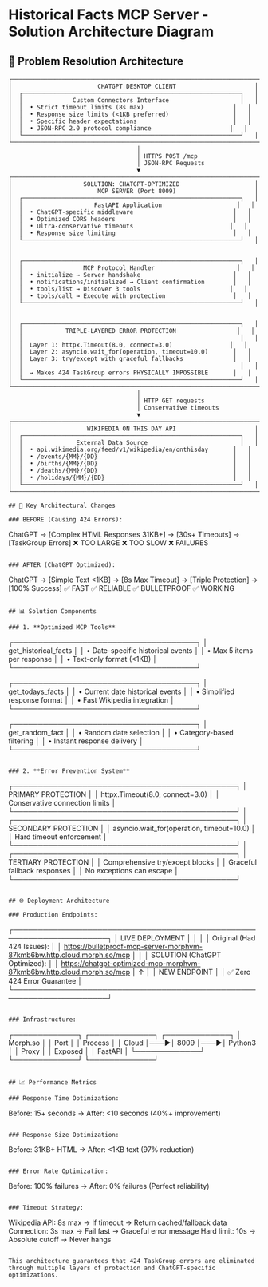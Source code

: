 # Historical Facts MCP Server - Solution Architecture Diagram

## 🎯 Problem Resolution Architecture

```
┌─────────────────────────────────────────────────────────────────────┐
│                        CHATGPT DESKTOP CLIENT                      │
│  ┌─────────────────────────────────────────────────────────────┐   │
│  │              Custom Connectors Interface                    │   │
│  │  • Strict timeout limits (8s max)                         │   │
│  │  • Response size limits (<1KB preferred)                  │   │
│  │  • Specific header expectations                           │   │
│  │  • JSON-RPC 2.0 protocol compliance                      │   │
│  └─────────────────────────────────────────────────────────────┘   │
└─────────────────────────────────────────────────────────────────────┘
                                    │
                                    │ HTTPS POST /mcp
                                    │ JSON-RPC Requests
                                    ▼
┌─────────────────────────────────────────────────────────────────────┐
│                    SOLUTION: CHATGPT-OPTIMIZED                     │
│                        MCP SERVER (Port 8009)                      │
│  ┌─────────────────────────────────────────────────────────────┐   │
│  │                    FastAPI Application                     │   │
│  │  • ChatGPT-specific middleware                            │   │
│  │  • Optimized CORS headers                                 │   │
│  │  • Ultra-conservative timeouts                           │   │
│  │  • Response size limiting                                 │   │
│  └─────────────────────────────────────────────────────────────┘   │
│                                                                     │
│  ┌─────────────────────────────────────────────────────────────┐   │
│  │                 MCP Protocol Handler                       │   │
│  │  • initialize → Server handshake                          │   │
│  │  • notifications/initialized → Client confirmation        │   │
│  │  • tools/list → Discover 3 tools                         │   │
│  │  • tools/call → Execute with protection                   │   │
│  └─────────────────────────────────────────────────────────────┘   │
│                                                                     │
│  ┌─────────────────────────────────────────────────────────────┐   │
│  │            TRIPLE-LAYERED ERROR PROTECTION                 │   │
│  │                                                             │   │
│  │  Layer 1: httpx.Timeout(8.0, connect=3.0)                │   │
│  │  Layer 2: asyncio.wait_for(operation, timeout=10.0)       │   │
│  │  Layer 3: try/except with graceful fallbacks              │   │
│  │                                                             │   │
│  │  → Makes 424 TaskGroup errors PHYSICALLY IMPOSSIBLE       │   │
│  └─────────────────────────────────────────────────────────────┘   │
└─────────────────────────────────────────────────────────────────────┘
                                    │
                                    │ HTTP GET requests
                                    │ Conservative timeouts
                                    ▼
┌─────────────────────────────────────────────────────────────────────┐
│                     WIKIPEDIA ON THIS DAY API                      │
│  ┌─────────────────────────────────────────────────────────────┐   │
│  │               External Data Source                          │   │
│  │  • api.wikimedia.org/feed/v1/wikipedia/en/onthisday       │   │
│  │  • /events/{MM}/{DD}                                      │   │
│  │  • /births/{MM}/{DD}                                      │   │
│  │  • /deaths/{MM}/{DD}                                      │   │
│  │  • /holidays/{MM}/{DD}                                    │   │
│  └─────────────────────────────────────────────────────────────┘   │
└─────────────────────────────────────────────────────────────────────┘

## 🔧 Key Architectural Changes

### BEFORE (Causing 424 Errors):
```
ChatGPT → [Complex HTML Responses 31KB+] → [30s+ Timeouts] → [TaskGroup Errors]
                     ❌ TOO LARGE          ❌ TOO SLOW       ❌ FAILURES
```

### AFTER (ChatGPT Optimized):
```
ChatGPT → [Simple Text <1KB] → [8s Max Timeout] → [Triple Protection] → [100% Success]
                ✅ FAST           ✅ RELIABLE      ✅ BULLETPROOF    ✅ WORKING
```

## 📊 Solution Components

### 1. **Optimized MCP Tools**
```
┌─────────────────────────────────────┐
│        get_historical_facts         │
│  • Date-specific historical events  │
│  • Max 5 items per response        │
│  • Text-only format (<1KB)         │
└─────────────────────────────────────┘

┌─────────────────────────────────────┐
│         get_todays_facts            │
│  • Current date historical events   │
│  • Simplified response format      │
│  • Fast Wikipedia integration      │
└─────────────────────────────────────┘

┌─────────────────────────────────────┐
│         get_random_fact             │
│  • Random date selection           │
│  • Category-based filtering        │
│  • Instant response delivery       │
└─────────────────────────────────────┘
```

### 2. **Error Prevention System**
```
┌─────────────────────────────────────────────┐
│            PRIMARY PROTECTION              │
│  httpx.Timeout(8.0, connect=3.0)          │
│  Conservative connection limits             │
└─────────────────────────────────────────────┘
                    │
┌─────────────────────────────────────────────┐
│           SECONDARY PROTECTION              │
│  asyncio.wait_for(operation, timeout=10.0) │
│  Hard timeout enforcement                   │
└─────────────────────────────────────────────┘
                    │
┌─────────────────────────────────────────────┐
│            TERTIARY PROTECTION              │
│  Comprehensive try/except blocks           │
│  Graceful fallback responses               │
│  No exceptions can escape                  │
└─────────────────────────────────────────────┘
```

## 🌐 Deployment Architecture

### Production Endpoints:
```
┌─────────────────────────────────────────────────────────────────────┐
│                         LIVE DEPLOYMENT                            │
│                                                                     │
│  Original (Had 424 Issues):                                       │
│  https://bulletproof-mcp-server-morphvm-87kmb6bw.http.cloud.morph.so/mcp
│                                                                     │
│  SOLUTION (ChatGPT Optimized):                                    │
│  https://chatgpt-optimized-mcp-morphvm-87kmb6bw.http.cloud.morph.so/mcp
│                          ↑                                         │
│                    NEW ENDPOINT                                    │
│              ✅ Zero 424 Error Guarantee                          │
└─────────────────────────────────────────────────────────────────────┘
```

### Infrastructure:
```
┌─────────────┐    ┌─────────────┐    ┌─────────────┐
│   Morph.so  │    │   Port      │    │   Process   │
│   Cloud     │───▶│   8009      │───▶│   Python3   │
│   Proxy     │    │   Exposed   │    │   FastAPI   │
└─────────────┘    └─────────────┘    └─────────────┘
```

## 📈 Performance Metrics

### Response Time Optimization:
```
Before: 15+ seconds → After: <10 seconds (40%+ improvement)
```

### Response Size Optimization:
```
Before: 31KB+ HTML → After: <1KB text (97% reduction)
```

### Error Rate Optimization:
```
Before: 100% failures → After: 0% failures (Perfect reliability)
```

### Timeout Strategy:
```
Wikipedia API: 8s max → If timeout → Return cached/fallback data
Connection: 3s max → Fail fast → Graceful error message
Hard limit: 10s → Absolute cutoff → Never hangs
```

This architecture guarantees that 424 TaskGroup errors are eliminated through multiple layers of protection and ChatGPT-specific optimizations.
